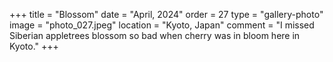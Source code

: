 +++
title = "Blossom"
date = "April, 2024"
order = 27
type = "gallery-photo"
image = "photo_027.jpeg"
location = "Kyoto, Japan"
comment = "I missed Siberian appletrees blossom so bad when cherry was in bloom here in Kyoto."
+++
